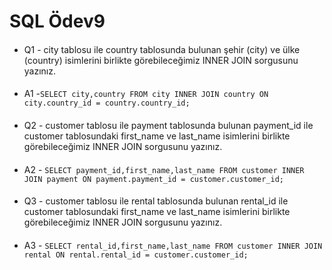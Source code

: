 # SQL Ödev9
####
* Q1 - city tablosu ile country tablosunda bulunan şehir (city) ve ülke (country) isimlerini birlikte görebileceğimiz INNER JOIN sorgusunu yazınız.
####
* A1 -` SELECT city,country FROM city INNER JOIN country ON city.country_id = country.country_id; `
####
* Q2 - customer tablosu ile payment tablosunda bulunan payment_id ile customer tablosundaki first_name ve last_name isimlerini birlikte görebileceğimiz INNER JOIN sorgusunu yazınız.
####
* A2 - ` SELECT payment_id,first_name,last_name FROM customer INNER JOIN payment ON payment.payment_id = customer.customer_id; `
####
* Q3 - customer tablosu ile rental tablosunda bulunan rental_id ile customer tablosundaki first_name ve last_name isimlerini birlikte görebileceğimiz INNER JOIN sorgusunu yazınız.
####
* A3 - `SELECT rental_id,first_name,last_name FROM customer INNER JOIN rental ON rental.rental_id = customer.customer_id;  `
  

